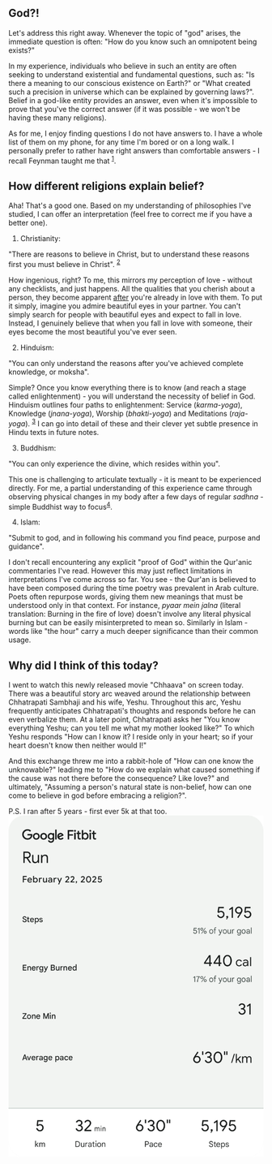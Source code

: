 ## God?!

Let's address this right away. Whenever the topic of "god" arises, the immediate question is often: "How do you know such an omnipotent being exists?"

In my experience, individuals who believe in such an entity are often seeking to understand existential and fundamental questions, such as: "Is there a meaning to our conscious existence on Earth?" or "What created such a precision in universe which can be explained by governing laws?". Belief in a god-like entity provides an answer, even when it's impossible to prove that you've the correct answer (if it was possible - we won't be having these many religions).

As for me, I enjoy finding questions I do not have answers to. I have a whole list of them on my phone, for any time I'm bored or on a long walk. I personally prefer to rather have right answers than comfortable answers - I recall Feynman taught me that <sup>[1](https://www.youtube.com/watch?v=QkhBcLk_8f0)</sup>.

## How different religions explain belief?

Aha! That's a good one. Based on my understanding of philosophies I've studied, I can offer an interpretation (feel free to correct me if you have a better one).

1. Christianity:

"There are reasons to believe in Christ, but to understand these reasons first you must believe in Christ". <sup>[2](https://plato.stanford.edu/entries/faith/)</sup>

How ingenious, right? To me, this mirrors my perception of love - without any checklists, and just happens. All the qualities that you cherish about a person, they become apparent <u>after</u> you're already in love with them. To put it simply, imagine you admire beautiful eyes in your partner. You can't simply search for people with beautiful eyes and expect to fall in love. Instead, I genuinely believe that when you fall in love with someone, their eyes become the most beautiful you've ever seen.

2. Hinduism:

"You can only understand the reasons after you've achieved complete knowledge, or moksha".

Simple? Once you know everything there is to know (and reach a stage called enlightenment) - you will understand the necessity of belief in God. Hinduism outlines four paths to enlightenment: Service (_karma-yoga_), Knowledge (_jnana-yoga_), Worship (_bhakti-yoga_) and Meditations (_raja-yoga_). <sup>[3](https://www.ramakrishnavivekananda.info/vivekananda/volume_8/writings_prose/four_paths_of_yoga.htm)</sup> I can go into detail of these and their clever yet subtle presence in Hindu texts in future notes.

3. Buddhism:

"You can only experience the divine, which resides within you".

This one is challenging to articulate textually - it is meant to be experienced directly. For me, a partial understanding of this experience came through observing physical changes in my body after a few days of regular _sadhna_ - simple Buddhist way to focus<sup>[4](https://quod.lib.umich.edu/p/phimp/3521354.0014.021/1)</sup>.

4. Islam:

"Submit to god, and in following his command you find peace, purpose and guidance".

I don't recall encountering any explicit "proof of God" within the Qur'anic commentaries I've read. However this may just reflect limitations in interpretations I've come across so far. You see - the Qur'an is believed to have been composed during the time poetry was prevalent in Arab culture. Poets often repurpose words, giving them new meanings that must be understood only in that context. For instance, _pyaar mein jalna_ (literal translation: Burning in the fire of love) doesn't involve any literal physical burning but can be easily misinterpreted to mean so. Similarly in Islam - words like "the hour" carry a much deeper significance than their common usage.

## Why did I think of this today?

I went to watch this newly released movie "Chhaava" on screen today. There was a beautiful story arc weaved around the relationship between Chhatrapati Sambhaji and his wife, Yeshu. Throughout this arc, Yeshu frequently anticipates Chhatrapati's thoughts and responds before he can even verbalize them. At a later point, Chhatrapati asks her "You know everything Yeshu; can you tell me what my mother looked like?" To which Yeshu responds "How can I know it? I reside only in your heart; so if your heart doesn't know then neither would I!"

And this exchange threw me into a rabbit-hole of "How can one know the unknowable?" leading me to "How do we explain what caused something if the cause was not there before the consequence? Like love?" and ultimately, "Assuming a person's natural state is non-belief, how can one come to believe in god before embracing a religion?".

P.S. I ran after 5 years - first ever 5k at that too. ![Run stats](/data/pics/1-5k-run.png)
